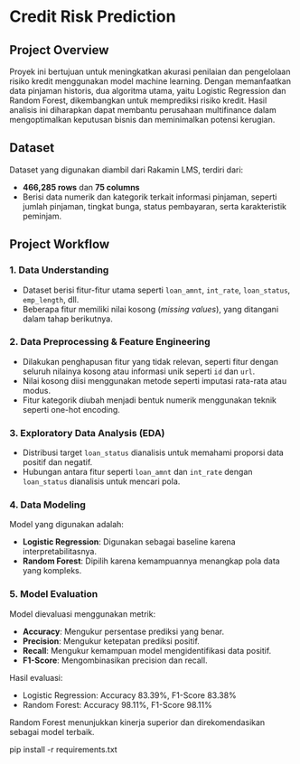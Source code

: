 # Credit Risk Prediction  

## Project Overview  
Proyek ini bertujuan untuk meningkatkan akurasi penilaian dan pengelolaan risiko kredit menggunakan model machine learning. Dengan memanfaatkan data pinjaman historis, dua algoritma utama, yaitu Logistic Regression dan Random Forest, dikembangkan untuk memprediksi risiko kredit. Hasil analisis ini diharapkan dapat membantu perusahaan multifinance dalam mengoptimalkan keputusan bisnis dan meminimalkan potensi kerugian.  

## Dataset  
Dataset yang digunakan diambil dari Rakamin LMS, terdiri dari:  
- **466,285 rows** dan **75 columns**  
- Berisi data numerik dan kategorik terkait informasi pinjaman, seperti jumlah pinjaman, tingkat bunga, status pembayaran, serta karakteristik peminjam.  

## Project Workflow  

### 1. Data Understanding  
- Dataset berisi fitur-fitur utama seperti `loan_amnt`, `int_rate`, `loan_status`, `emp_length`, dll.  
- Beberapa fitur memiliki nilai kosong (*missing values*), yang ditangani dalam tahap berikutnya.  

### 2. Data Preprocessing & Feature Engineering  
- Dilakukan penghapusan fitur yang tidak relevan, seperti fitur dengan seluruh nilainya kosong atau informasi unik seperti `id` dan `url`.  
- Nilai kosong diisi menggunakan metode seperti imputasi rata-rata atau modus.  
- Fitur kategorik diubah menjadi bentuk numerik menggunakan teknik seperti one-hot encoding.  

### 3. Exploratory Data Analysis (EDA)  
- Distribusi target `loan_status` dianalisis untuk memahami proporsi data positif dan negatif.  
- Hubungan antara fitur seperti `loan_amnt` dan `int_rate` dengan `loan_status` dianalisis untuk mencari pola.  

### 4. Data Modeling  
Model yang digunakan adalah:  
- **Logistic Regression**: Digunakan sebagai baseline karena interpretabilitasnya.  
- **Random Forest**: Dipilih karena kemampuannya menangkap pola data yang kompleks.  

### 5. Model Evaluation  
Model dievaluasi menggunakan metrik:  
- **Accuracy**: Mengukur persentase prediksi yang benar.  
- **Precision**: Mengukur ketepatan prediksi positif.  
- **Recall**: Mengukur kemampuan model mengidentifikasi data positif.  
- **F1-Score**: Mengombinasikan precision dan recall.  

Hasil evaluasi:  
- Logistic Regression: Accuracy 83.39%, F1-Score 83.38%  
- Random Forest: Accuracy 98.11%, F1-Score 98.11%  

Random Forest menunjukkan kinerja superior dan direkomendasikan sebagai model terbaik.  

pip install -r requirements.txt
